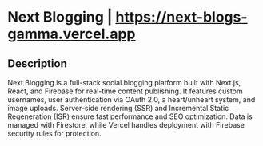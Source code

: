# Next Blogging | https://next-blogs-gamma.vercel.app

## Description
Next Blogging is a full-stack social blogging platform built with Next.js, React, and Firebase for real-time content publishing. It features custom usernames, user authentication via OAuth 2.0, a heart/unheart system, and image uploads. Server-side rendering (SSR) and Incremental Static Regeneration (ISR) ensure fast performance and SEO optimization. Data is managed with Firestore, while Vercel handles deployment with Firebase security rules for protection.
